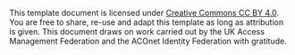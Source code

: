 This template document is licensed under [Creative Commons CC BY 4.0](https://creativecommons.org/licenses/by/4.0/). You are free to share, re-use and adapt this template as long as attribution is given.  This document draws on work carried out by the UK Access Management Federation and the ACOnet Identity Federation with gratitude. 
